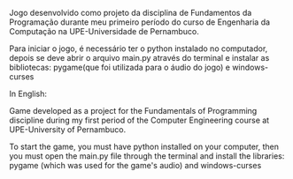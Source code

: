 Jogo desenvolvido como projeto da disciplina de Fundamentos da Programação durante meu primeiro período do curso de Engenharia da Computação na UPE-Universidade de Pernambuco.

Para iniciar o jogo, é necessário ter o python instalado no computador, depois se deve abrir o arquivo main.py através do terminal e instalar as bibliotecas: pygame(que foi utilizada para o áudio do jogo) e windows-curses

In English: 

Game developed as a project for the Fundamentals of Programming discipline during my first period of the Computer Engineering course at UPE-University of Pernambuco.

To start the game, you must have python installed on your computer, then you must open the main.py file through the terminal and install the libraries: pygame (which was used for the game's audio) and windows-curses

